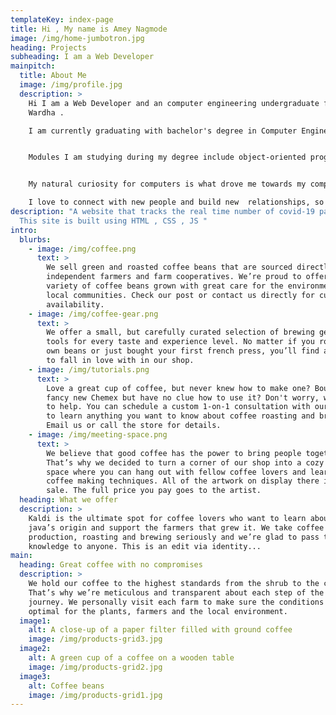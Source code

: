 ```yaml
---
templateKey: index-page
title: Hi , My name is Amey Nagmode
image: /img/home-jumbotron.jpg
heading: Projects
subheading: I am a Web Developer
mainpitch:
  title: About Me
  image: /img/profile.jpg
  description: >
    Hi I am a Web Developer and an computer engineering undergraduate from
    Wardha . 

    I am currently graduating with bachelor's degree in Computer Engineering  at GCOE Jalgaon and actively looking for Internship opportunities  . 


    Modules I am studying during my degree include object-oriented programming , software engineering , software project management, operating systems , database management systems , web programming , computer networks ,  design and analysis of algorithms and cyber security . 


    My natural curiosity for computers is what drove me towards my computer engineering  degree . I’ve always been fascinated by computers and the technical mechanics behind  the monitor I am now eager to secure roles that demand use of the skills  gained during my studies . 

    I love to connect with new people and build new  relationships, so feel free to send me a message..
description: "A website that tracks the real time number of covid-19 patients .
  This site is built using HTML , CSS , JS "
intro:
  blurbs:
    - image: /img/coffee.png
      text: >
        We sell green and roasted coffee beans that are sourced directly from
        independent farmers and farm cooperatives. We’re proud to offer a
        variety of coffee beans grown with great care for the environment and
        local communities. Check our post or contact us directly for current
        availability.
    - image: /img/coffee-gear.png
      text: >
        We offer a small, but carefully curated selection of brewing gear and
        tools for every taste and experience level. No matter if you roast your
        own beans or just bought your first french press, you’ll find a gadget
        to fall in love with in our shop.
    - image: /img/tutorials.png
      text: >
        Love a great cup of coffee, but never knew how to make one? Bought a
        fancy new Chemex but have no clue how to use it? Don't worry, we’re here
        to help. You can schedule a custom 1-on-1 consultation with our baristas
        to learn anything you want to know about coffee roasting and brewing.
        Email us or call the store for details.
    - image: /img/meeting-space.png
      text: >
        We believe that good coffee has the power to bring people together.
        That’s why we decided to turn a corner of our shop into a cozy meeting
        space where you can hang out with fellow coffee lovers and learn about
        coffee making techniques. All of the artwork on display there is for
        sale. The full price you pay goes to the artist.
  heading: What we offer
  description: >
    Kaldi is the ultimate spot for coffee lovers who want to learn about their
    java’s origin and support the farmers that grew it. We take coffee
    production, roasting and brewing seriously and we’re glad to pass that
    knowledge to anyone. This is an edit via identity...
main:
  heading: Great coffee with no compromises
  description: >
    We hold our coffee to the highest standards from the shrub to the cup.
    That’s why we’re meticulous and transparent about each step of the coffee’s
    journey. We personally visit each farm to make sure the conditions are
    optimal for the plants, farmers and the local environment.
  image1:
    alt: A close-up of a paper filter filled with ground coffee
    image: /img/products-grid3.jpg
  image2:
    alt: A green cup of a coffee on a wooden table
    image: /img/products-grid2.jpg
  image3:
    alt: Coffee beans
    image: /img/products-grid1.jpg
---
```

